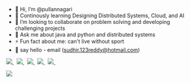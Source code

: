 - 👋 Hi, I’m @pullannagari
- 🌱 Continously learning Designing Distributed Systems, Cloud, and AI
- 👯 I’m looking to collaborate on problem solving and developing challenging projects
- 💬 Ask me about java and python and distributed systems
- ⚡ Fun fact about me: can't live without sport
- 🤝 say hello - email (sudhir.123reddy@hotmail.com)

<p>
  
  <a href="https://www.linkedin.com/in/sudhirreddyp/">
    <img src="https://img.shields.io/badge/linkedin-%230077B5.svg?&style=for-the-badge&logo=linkedin&logoColor=white" />
  </a>&nbsp;
  <a href="https://aws.amazon.com/">
    <img src="https://img.shields.io/badge/Amazon_AWS-FF9900?style=for-the-badge&logo=amazonaws&logoColor=white" />
  </a>&nbsp;
  <a href="https://www.python.org/">
    <img src="https://img.shields.io/badge/Python-FFD43B?style=for-the-badge&logo=python&logoColor=blue" />
  </a>&nbsp;
  <a href="https://graphql.org/">
    <img src="https://img.shields.io/badge/-GraphQL-E10098?style=for-the-badge&logo=graphql&logoColor=white" />
  </a>&nbsp;
  <a href="https://www.java.com/en/">
    <img src="https://img.shields.io/badge/Java-ED8B00?style=for-the-badge&logo=openjdk&logoColor=white" />
  </a>&nbsp;
  
</p>
<img src="https://img.shields.io/badge/version-0.1-blue">
